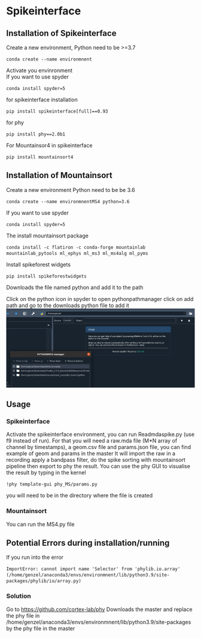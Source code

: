 # Spikeinterface
## Installation of Spikeinterface

Create a new environment, Python need to be >=3.7

```
conda create --name environmnent
```
Activate you envinronment  
If you want to use spyder
```
conda install spyder=5
```
for spikeinterface installation
```
pip install spikeinterface[full]==0.93
```
for phy
```
pip install phy==2.0b1
```
For Mountainsor4 in spikeinterface
```
pip install mountainsort4
```
## Installation of Mountainsort

Create a new environment Python need to be be 3.6

```
conda create --name environmnentMS4 python=3.6
```
If you want to use spyder
```
conda install spyder=5
```
The install mountainsort package
```
conda install -c flatiron -c conda-forge mountainlab mountainlab_pytools ml_ephys ml_ms3 ml_ms4alg ml_pyms
```
Install spikeforest widgets
```
pip install spikeforestwidgets
```
Downloads the file named python and add it to the path

Click on the python icon in spyder to open pythonpathmanager click on add path and go to the downloads python file to add it
![Screenshot](screenshot.png)

## Usage

### Spikeinterface

Activate the spikeinterface environment, you can run Readmdaspike.py (use f9 instead of run). For that you will need a raw.mda file (M*N array of channel by timestamps), a geom.csv file and params.json file, you can find example of geom and params in the master
It will import the raw in a recording apply a bandpass filter, do the spike sorting with mountainsort pipeline then export to phy the result.
You can use the phy GUI to visualise the result by typing in the kernel
```
!phy template-gui phy_MS/params.py
```
you will need to be in the directory where the file is created

### Mountainsort

You can run the MS4.py file 

## Potential Errors during installation/running

If you run into the error 
```
ImportError: cannot import name 'Selector' from 'phylib.io.array' (/home/genzel/anaconda3/envs/environmnent/lib/python3.9/site-packages/phylib/io/array.py)
```
### Solution
Go to https://github.com/cortex-lab/phy
Downloads the master and replace the phy file in /home/genzel/anaconda3/envs/environmnent/lib/python3.9/site-packages by the phy file in the master
